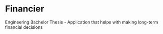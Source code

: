 # Financier
Engineering Bachelor Thesis - Application that helps with making long-term financial decisions
